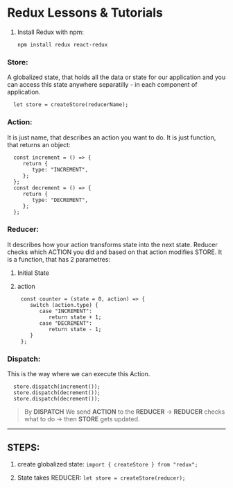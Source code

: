 # Redux Lessons &amp; Tutorials

1. Install Redux with npm:

    `npm install redux react-redux`

### Store:

A globalized state, that holds all the data or state for our application and you can access this state anywhere separatilly - in each component of application.

      let store = createStore(reducerName);

### Action:

It is just name, that describes an action you want to do. It is just function, that returns an object:

      const increment = () => {
         return {
            type: "INCREMENT",
         };
      };
      const decrement = () => {
         return {
            type: "DECREMENT",
         };
      };

### Reducer:

It describes how your action transforms state into the next state. Reducer checks which ACTION you did and based on that action modifies STORE. It is a function, that has 2 parametres:

1.  Initial State
2.  action

         const counter = (state = 0, action) => {
            switch (action.type) {
               case "INCREMENT":
                  return state + 1;
               case "DECREMENT":
                  return state - 1;
            }
         };

### Dispatch:

This is the way where we can execute this Action.

      store.dispatch(increment());
      store.dispatch(decrement());
      store.dispatch(decrement());

> By **DISPATCH** We send **ACTION** to the **REDUCER** -> **REDUCER** checks what to do -> then **STORE** gets updated.

---

## STEPS:

1. create globalized state:
   `import { createStore } from "redux";`

2. State takes REDUCER:
   `let store = createStore(reducer);`
